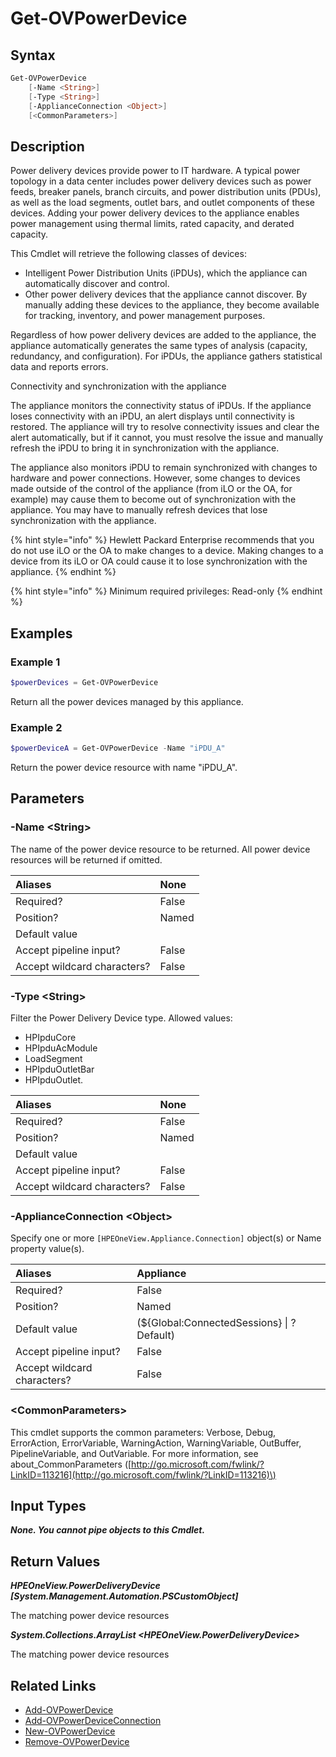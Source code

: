 ﻿---
description: Retrieve Power Device (iPDU) resource(s).
---

# Get-OVPowerDevice

## Syntax

```powershell
Get-OVPowerDevice
    [-Name <String>]
    [-Type <String>]
    [-ApplianceConnection <Object>]
    [<CommonParameters>]
```

## Description

Power delivery devices provide power to IT hardware. A typical power topology in a data center includes power delivery devices such as power feeds, breaker panels, branch circuits, and power distribution units (PDUs), as well as the load segments, outlet bars, and outlet components of these devices. Adding your power delivery devices to the appliance enables power management using thermal limits, rated capacity, and derated capacity.

This Cmdlet will retrieve the following classes of devices:

* Intelligent Power Distribution Units (iPDUs), which the appliance can automatically discover and control.
* Other power delivery devices that the appliance cannot discover. By manually adding these devices to the appliance, they become available for tracking, inventory, and power management purposes.

Regardless of how power delivery devices are added to the appliance, the appliance automatically generates the same types of analysis (capacity, redundancy, and configuration). For iPDUs, the appliance gathers statistical data and reports errors.

Connectivity and synchronization with the appliance

The appliance monitors the connectivity status of iPDUs. If the appliance loses connectivity with an iPDU, an alert displays until connectivity is restored. The appliance will try to resolve connectivity issues and clear the alert automatically, but if it cannot, you must resolve the issue and manually refresh the iPDU to bring it in synchronization with the appliance.

The appliance also monitors iPDU to remain synchronized with changes to hardware and power connections. However, some changes to devices made outside of the control of the appliance (from iLO or the OA, for example) may cause them to become out of synchronization with the appliance. You may have to manually refresh devices that lose synchronization with the appliance.

{% hint style="info" %}
 Hewlett Packard Enterprise recommends that you do not use iLO or the OA to make changes to a device. Making changes to a device from its iLO or OA could cause it to lose synchronization with the appliance.
{% endhint %}


{% hint style="info" %}
Minimum required privileges: Read-only
{% endhint %}

## Examples

###  Example 1 

```powershell
$powerDevices = Get-OVPowerDevice
```

Return all the power devices managed by this appliance.

###  Example 2 

```powershell
$powerDeviceA = Get-OVPowerDevice -Name "iPDU_A"
```

Return the power device resource with name "iPDU_A".

## Parameters

### -Name &lt;String&gt;

The name of the power device resource to be returned.  All power device resources will be returned if omitted.

| Aliases | None |
| :--- | :--- |
| Required? | False |
| Position? | Named |
| Default value |  |
| Accept pipeline input? | False |
| Accept wildcard characters? | False |

### -Type &lt;String&gt;

Filter the Power Delivery Device type.  Allowed values:

* HPIpduCore
* HPIpduAcModule
* LoadSegment
* HPIpduOutletBar
* HPIpduOutlet.

| Aliases | None |
| :--- | :--- |
| Required? | False |
| Position? | Named |
| Default value |  |
| Accept pipeline input? | False |
| Accept wildcard characters? | False |

### -ApplianceConnection &lt;Object&gt;

Specify one or more `[HPEOneView.Appliance.Connection]` object(s) or Name property value(s).

| Aliases | Appliance |
| :--- | :--- |
| Required? | False |
| Position? | Named |
| Default value | (${Global:ConnectedSessions} &vert; ? Default) |
| Accept pipeline input? | False |
| Accept wildcard characters? | False |

### &lt;CommonParameters&gt;

This cmdlet supports the common parameters: Verbose, Debug, ErrorAction, ErrorVariable, WarningAction, WarningVariable, OutBuffer, PipelineVariable, and OutVariable. For more information, see about\_CommonParameters \([http://go.microsoft.com/fwlink/?LinkID=113216](http://go.microsoft.com/fwlink/?LinkID=113216)\)

## Input Types

_**None.  You cannot pipe objects to this Cmdlet.**_

## Return Values

_**HPEOneView.PowerDeliveryDevice [System.Management.Automation.PSCustomObject]**_

The matching power device resources

_**System.Collections.ArrayList <HPEOneView.PowerDeliveryDevice>**_

The matching power device resources

## Related Links

* [Add-OVPowerDevice](add-ovpowerdevice.md)
* [Add-OVPowerDeviceConnection](add-ovpowerdeviceconnection.md)
* [New-OVPowerDevice](new-ovpowerdevice.md)
* [Remove-OVPowerDevice](remove-ovpowerdevice.md)
